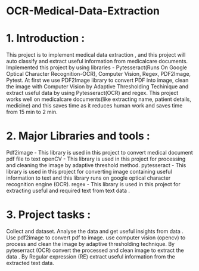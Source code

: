 # OCR-Medical-Data-Extraction

# 1. Introduction :
This project is to implement medical data extraction , and this project will auto classify and extract useful information from medicalcare documents.
Implemented this project by using libraries - Pytesseract(Runs On Google Optical Character Recognition-OCR), Computer Vision, Regex, PDF2Image, Pytest.
At first we use PDF2Image library to convert PDF into image, clean the image with Computer Vision by Adaptive Thresholding Techinique and extract useful data by using Pytesseract(OCR) and regex.
This project works well on medicalcare documents(like extracting name, patient details, medicine) and this saves time as it reduces human work and saves time from 15 min to 2 min.

# 2. Major Libraries and tools :
Pdf2image - This library is used in this project to convert medical document pdf file to text
openCV - This library is used in this project for processing and cleaning the image by adaptive threshold method.
pytesseract - This library is used in this project for converting image containing useful information to text and this library runs on google optical character recognition engine (OCR).
regex - This library is used in this project for extracting useful and required text from text data .


# 3. Project tasks :
Collect and dataset.
Analyse the data and get useful insights from data .
Use pdf2image to convert pdf to image.
use computer vision (opencv) to process and clean the image by adaptive thresholding technique.
By pyteserract (OCR) convert the processed and clean image to extract the data .
By Regular expression (RE) extract useful information from the extracted text data.
